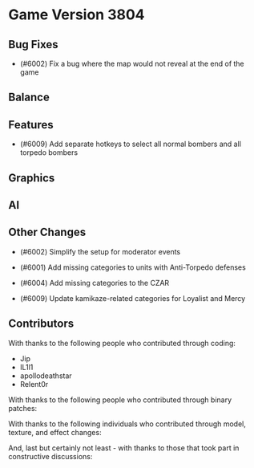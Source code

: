 # Game Version 3804

## Bug Fixes

- (#6002) Fix a bug where the map would not reveal at the end of the game

## Balance

<!-- Remove header when empty -->

## Features

- (#6009) Add separate hotkeys to select all normal bombers and all torpedo bombers

## Graphics

<!-- Remove header when empty -->

## AI

<!-- Remove header when empty -->

## Other Changes

- (#6002) Simplify the setup for moderator events

- (#6001) Add missing categories to units with Anti-Torpedo defenses

- (#6004) Add missing categories to the CZAR

- (#6009) Update kamikaze-related categories for Loyalist and Mercy

## Contributors

With thanks to the following people who contributed through coding:

- Jip
- lL1l1
- apollodeathstar
- Relent0r

With thanks to the following people who contributed through binary patches:

<!-- Remove when empty -->

With thanks to the following individuals who contributed through model, texture, and effect changes:

<!-- Remove when empty -->

And, last but certainly not least - with thanks to those that took part in constructive discussions:

<!-- Remove when empty -->

